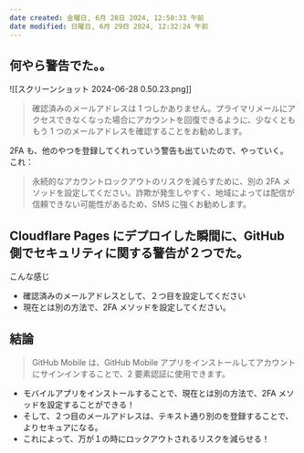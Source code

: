```yaml
---
date created: 金曜日, 6月 28日 2024, 12:50:33 午前
date modified: 日曜日, 6月 29日 2024, 12:32:24 午前
---
```


## 何やら警告でた。。

![[スクリーンショット 2024-06-28 0.50.23.png]]

> 確認済みのメールアドレスは 1 つしかありません。プライマリメールにアクセスできなくなった場合にアカウントを回復できるように、少なくとももう 1 つのメールアドレスを確認することをお勧めします。

2FA も、他のやつを登録してくれっていう警告も出ていたので、やっていく。
これ：

> 永続的なアカウントロックアウトのリスクを減らすために、別の 2FA メソッドを設定してください。詐欺が発生しやすく、地域によっては配信が信頼できない可能性があるため、SMS に強くお勧めします。

## Cloudflare Pages にデプロイした瞬間に、GitHub 側でセキュリティに関する警告が２つでた。

こんな感じ

- 確認済みのメールアドレスとして、２つ目を設定してください
- 現在とは別の方法で、2FA メソッドを設定してください。

## 結論

> GitHub Mobile は、GitHub Mobile アプリをインストールしてアカウントにサインインすることで、2 要素認証に使用できます。

- モバイルアプリをインストールすることで、現在とは別の方法で、2FA メソッドを設定することができる！
- そして、２つ目のメールアドレスは、テキスト通り別のを登録することで、よりセキュアになる。
- これによって、万が１の時にロックアウトされるリスクを減らせる！
